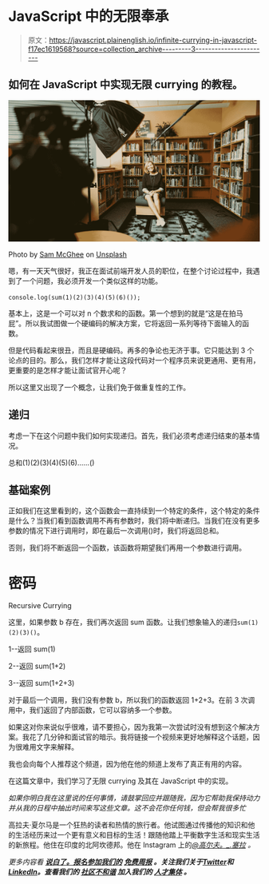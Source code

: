 # JavaScript 中的无限奉承

> 原文：<https://javascript.plainenglish.io/infinite-currying-in-javascript-f17ec1619568?source=collection_archive---------3----------------------->

## 如何在 JavaScript 中实现无限 currying 的教程。

![](img/600555c520aef334218a5e5614da0d9d.png)

Photo by [Sam McGhee](https://unsplash.com/@sammcghee?utm_source=medium&utm_medium=referral) on [Unsplash](https://unsplash.com?utm_source=medium&utm_medium=referral)

嗯，有一天天气很好，我正在面试前端开发人员的职位，在整个讨论过程中，我遇到了一个问题，我必须开发一个类似这样的功能。

`console.log(sum(1)(2)(3)(4)(5)(6)());`

基本上，这是一个可以对 n 个数求和的函数。第一个想到的就是“这是在拍马屁”。所以我试图做一个硬编码的解决方案，它将返回一系列等待下面输入的函数。

但是代码看起来很丑，而且是硬编码。再多的争论也无济于事。它只能达到 3 个论点的目的。那么，我们怎样才能让这段代码对一个程序员来说更通用、更有用，更重要的是怎样才能让面试官开心呢？

所以这里又出现了一个概念，让我们免于做重复性的工作。

## 递归

考虑一下在这个问题中我们如何实现递归。首先，我们必须考虑递归结束的基本情况。

总和(1)(2)(3)(4)(5)(6)……()

## 基础案例

正如我们在这里看到的，这个函数会一直持续到一个特定的条件，这个特定的条件是什么？当我们看到函数调用不再有参数时，我们将中断递归。当我们在没有更多参数的情况下进行调用时，即在最后一次调用()时，我们将返回总和。

否则，我们将不断返回一个函数，该函数将期望我们再用一个参数进行调用。

# 密码

Recursive Currying

这里，如果参数 b 存在，我们再次返回 sum 函数。让我们想象输入的递归`sum(1)(2)(3)()`。

1--返回 sum(1)

2--返回 sum(1+2)

3--返回 sum(1+2+3)

对于最后一个调用，我们没有参数 b，所以我们的函数返回 1+2+3。在前 3 次调用中，我们返回了内部函数，它可以容纳多一个参数。

如果这对你来说似乎很难，请不要担心，因为我第一次尝试时没有想到这个解决方案。我花了几分钟和面试官的暗示。我将链接一个视频来更好地解释这个话题，因为很难用文字来解释。

我也会向每个人推荐这个频道，因为他在他的频道上发布了真正有用的内容。

在这篇文章中，我们学习了无限 currying 及其在 JavaScript 中的实现。

*如果你明白我在这里说的任何事情，请鼓掌回应并跟随我，因为它帮助我保持动力并从我的日程中抽出时间来写这些文章。这不会花你任何钱，但会帮我很多忙*

高拉夫·夏尔马是一个狂热的读者和热情的旅行者。他试图通过传播他的知识和他的生活经历来过一个更有意义和目标的生活！跟随他踏上平衡数字生活和现实生活的新旅程。他住在印度的北阿坎德邦。他在 Instagram 上的[*@高尔夫。_.塞拉*](https://www.instagram.com/golf._.sierra/) *。*

*更多内容看* [***说白了。报名参加我们的***](https://plainenglish.io/) **[***免费周报***](http://newsletter.plainenglish.io/) *。关注我们关于*[***Twitter***](https://twitter.com/inPlainEngHQ)**和*[***LinkedIn***](https://www.linkedin.com/company/inplainenglish/)*。查看我们的* [***社区不和谐***](https://discord.gg/GtDtUAvyhW) *加入我们的* [***人才集体***](https://inplainenglish.pallet.com/talent/welcome) *。****